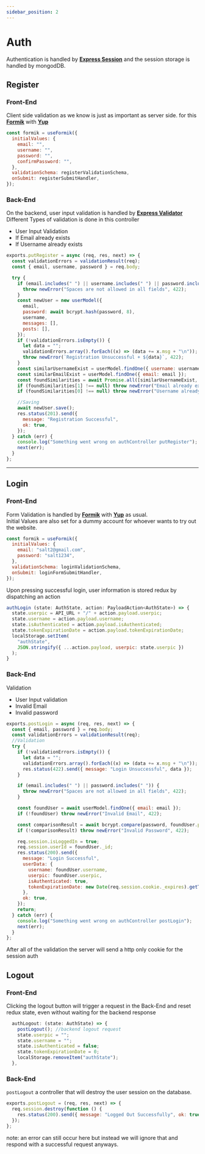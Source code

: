 ```yaml
---
sidebar_position: 2
---
```


# Auth

Authentication is handled by **[Express Session](http://expressjs.com/en/resources/middleware/session.html)** and the session storage is handled by mongodDB.

## Register

### Front-End

Client side validation as we know is just as important as server side. for this **[Formik](https://formik.org/)** with **[Yup](https://github.com/jquense/yup)**

```jsx
const formik = useFormik({
  initialValues: {
    email: "",
    username: "",
    password: "",
    confirmPassword: "",
  },
  validationSchema: registerValidationSchema,
  onSubmit: registerSubmitHandler,
});
```

### Back-End

On the backend, user input validation is handled by **[Express Validator](https://express-validator.github.io/docs/)** <br/>
Different Types of validation is done in this controller

- User Input Validation
- If Email already exists
- If Username already exists

```jsx
exports.putRegister = async (req, res, next) => {
  const validationErrors = validationResult(req);
  const { email, username, password } = req.body;

  try {
    if (email.includes(" ") || username.includes(" ") || password.includes(" ")) {
      throw newError("Spaces are not allowed in all fields", 422);
    }
    const newUser = new userModel({
      email,
      password: await bcrypt.hash(password, 8),
      username,
      messages: [],
      posts: [],
    });
    if (!validationErrors.isEmpty()) {
      let data = "";
      validationErrors.array().forEach((x) => (data += x.msg + "\n"));
      throw newError(`Registration Unsuccessful + ${data}`, 422);
    }
    const similarUsernameExist = userModel.findOne({ username: username });
    const similarEmailExist = userModel.findOne({ email: email });
    const foundSimilarities = await Promise.all([similarUsernameExist, similarEmailExist]);
    if (foundSimilarities[1] !== null) throw newError("Email already exists", 400);
    if (foundSimilarities[0] !== null) throw newError("Username already exists", 400);

    //Saving
    await newUser.save();
    res.status(201).send({
      message: "Registration Successful",
      ok: true,
    });
  } catch (err) {
    console.log("Something went wrong on authController putRegister");
    next(err);
  }
};
```

---

## Login

### Front-End

Form Validation is handled by **[Formik](https://formik.org/)** with **[Yup](https://github.com/jquense/yup)** as usual.<br/>
Initial Values are also set for a dummy account for whoever wants to try out the website.

```jsx
const formik = useFormik({
  initialValues: {
    email: "salt2@gmail.com",
    password: "salt1234",
  },
  validationSchema: loginValidationSchema,
  onSubmit: loginFormSubmitHandler,
});
```

Upon pressing successful login, user information is stored redux by dispatching an action

```jsx
authLogin (state: AuthState, action: PayloadAction<AuthState>) => {
  state.userpic = API_URL + "/" + action.payload.userpic;
  state.username = action.payload.username;
  state.isAuthenticated = action.payload.isAuthenticated;
  state.tokenExpirationDate = action.payload.tokenExpirationDate;
  localStorage.setItem(
    "authState",
    JSON.stringify({ ...action.payload, userpic: state.userpic })
  );
}
```

### Back-End

Validation

- User Input validation
- Invalid Email
- Invalid password

```jsx
exports.postLogin = async (req, res, next) => {
  const { email, password } = req.body;
  const validationErrors = validationResult(req);
  //Validation
  try {
    if (!validationErrors.isEmpty()) {
      let data = "";
      validationErrors.array().forEach((x) => (data += x.msg + "\n"));
      res.status(422).send({ message: "Login Unsuccessful", data });
    }

    if (email.includes(" ") || password.includes(" ")) {
      throw newError("Spaces are not allowed in all fields", 422);
    }

    const foundUser = await userModel.findOne({ email: email });
    if (!foundUser) throw newError("Invalid Email", 422);

    const comparisonResult = await bcrypt.compare(password, foundUser.password);
    if (!comparisonResult) throw newError("Invalid Password", 422);

    req.session.isLoggedIn = true;
    req.session.userId = foundUser._id;
    res.status(200).send({
      message: "Login Successful",
      userData: {
        username: foundUser.username,
        userpic: foundUser.userpic,
        isAuthenticated: true,
        tokenExpirationDate: new Date(req.session.cookie._expires).getTime(),
      },
      ok: true,
    });
    return;
  } catch (err) {
    console.log("Something went wrong on authController postLogin");
    next(err);
  }
};
```

After all of the validation the server will send a http only cookie for the session auth

## Logout

### Front-End

Clicking the logout button will trigger a request in the Back-End and reset redux state, even without waiting for the backend response

```jsx
  authLogout: (state: AuthState) => {
    postLogout(); //backend logout request
    state.userpic = "";
    state.username = "";
    state.isAuthenticated = false;
    state.tokenExpirationDate = 0;
    localStorage.removeItem("authState");
  },
```

### Back-End

`postLogout` a controller that will destroy the user session on the database.

```jsx
exports.postLogout = (req, res, next) => {
  req.session.destroy(function () {
    res.status(200).send({ message: "Logged Out Successfully", ok: true });
  });
};
```
note: an error can still occur here but instead we will ignore that and respond with a successful request anyways.

